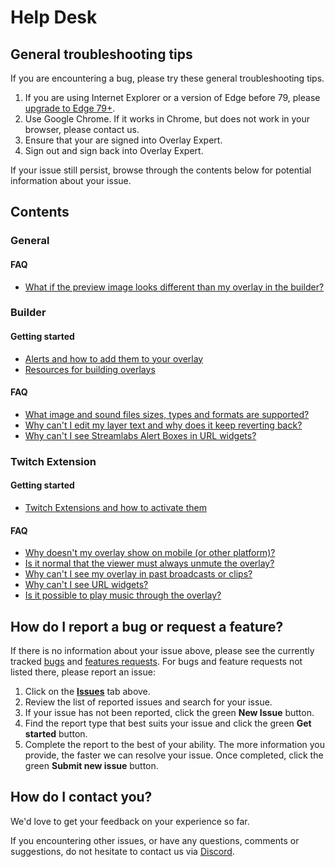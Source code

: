# Help Desk

## General troubleshooting tips

If you are encountering a bug, please try these general troubleshooting tips.

1. If you are using Internet Explorer or a version of Edge before 79, please
   [upgrade to Edge 79+](https://www.microsoft.com/edge).
2. Use Google Chrome. If it works in Chrome, but does not work in your browser,
   please contact us.
3. Ensure that your are signed into Overlay Expert.
4. Sign out and sign back into Overlay Expert.

If your issue still persist, browse through the contents below for potential
information about your issue.

## Contents

### General

#### FAQ

- [What if the preview image looks different than my overlay in the builder?](general.md#what-if-the-preview-image-looks-different-than-my-overlay-in-the-builder)

### Builder

#### Getting started

- [Alerts and how to add them to your overlay](builder.md#alerts-and-how-to-add-them-to-your-overlay)
- [Resources for building overlays](https://github.com/overlay-expert/help-desk/blob/chore/migrate/builder.md#resources-for-building-overlays)

#### FAQ

- [What image and sound files sizes, types and formats are supported?](builder.md#what-image-and-sound-files-sizes-types-and-formats-are-supported)
- [Why can't I edit my layer text and why does it keep reverting back?](builder.md#why-cant-i-edit-my-layer-text-and-why-does-it-keep-reverting-back)
- [Why can't I see Streamlabs Alert Boxes in URL widgets?](builder.md#why-cant-i-see-streamlabs-alert-boxes-in-url-widgets)

### Twitch Extension

#### Getting started

- [Twitch Extensions and how to activate them](twitch-extension.md#twitch-extensions-and-how-to-activate-them)

#### FAQ

- [Why doesn't my overlay show on mobile (or other platform)?](twitch-extension.md#why-doesnt-my-overlay-show-on-mobile-or-other-platform)
- [Is it normal that the viewer must always unmute the overlay?](twitch-extension.md#is-it-normal-that-the-viewer-must-always-unmute-the-overlay)
- [Why can't I see my overlay in past broadcasts or clips?](twitch-extension.md#why-cant-i-see-my-overlay-in-past-broadcasts-or-clips)
- [Why can't I see URL widgets?](twitch-extension.md#why-cant-i-see-url-widgets)
- [Is it possible to play music through the overlay?](twitch-extension.md#is-it-possible-to-play-music-through-the-overlay)

## How do I report a bug or request a feature?

If there is no information about your issue above, please see the currently
tracked [bugs](https://github.com/overlay-expert/help-desk/labels/bug) and
[features requests](https://github.com/overlay-expert/help-desk/labels/enhancement).
For bugs and feature requests not listed there, please report an issue:

1. Click on the [**Issues**](https://github.com/overlay-expert/help-desk/issues)
   tab above.
2. Review the list of reported issues and search for your issue.
3. If your issue has not been reported, click the green **New Issue** button.
4. Find the report type that best suits your issue and click the green **Get
   started** button.
5. Complete the report to the best of your ability. The more information you
   provide, the faster we can resolve your issue. Once completed, click the
   green **Submit new issue** button.

## How do I contact you?

We'd love to get your feedback on your experience so far.

If you encountering other issues, or have any questions, comments or
suggestions, do not hesitate to contact us via
[Discord](https://discord.gg/bhJThkq).
